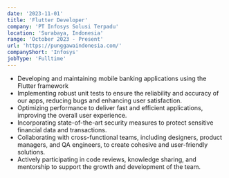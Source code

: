 ```yaml
---
date: '2023-11-01'
title: 'Flutter Developer'
company: 'PT Infosys Solusi Terpadu'
location: 'Surabaya, Indonesia'
range: 'October 2023 - Present'
url: 'https://punggawaindonesia.com/'
companyShort: 'Infosys'
jobType: 'Fulltime'
---
```


- Developing and maintaining mobile banking applications using the Flutter framework
- Implementing robust unit tests to ensure the reliability and accuracy of our apps, reducing bugs and enhancing user satisfaction.
- Optimizing performance to deliver fast and efficient applications, improving the overall user experience.
- Incorporating state-of-the-art security measures to protect sensitive financial data and transactions.
- Collaborating with cross-functional teams, including designers, product managers, and QA engineers, to create cohesive and user-friendly solutions.
- Actively participating in code reviews, knowledge sharing, and mentorship to support the growth and development of the team.
